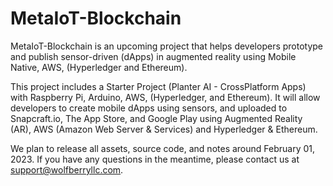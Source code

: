 # MetaIoT-Blockchain

MetaIoT-Blockchain is an upcoming project that helps developers prototype and publish sensor-driven (dApps) in augmented reality using Mobile Native, AWS, (Hyperledger and Ethereum).

This project includes a Starter Project (Planter AI - CrossPlatform Apps) with Raspberry Pi, Arduino, AWS, (Hyperledger, and Ethereum). It will allow developers to create mobile dApps using sensors, and uploaded to Snapcraft.io, The App Store, and Google Play using Augmented Reality (AR), AWS (Amazon Web Server & Services) and Hyperledger & Ethereum.

We plan to release all assets, source code, and notes around February 01, 2023. If you have any questions in the meantime, please contact us at support@wolfberryllc.com.
